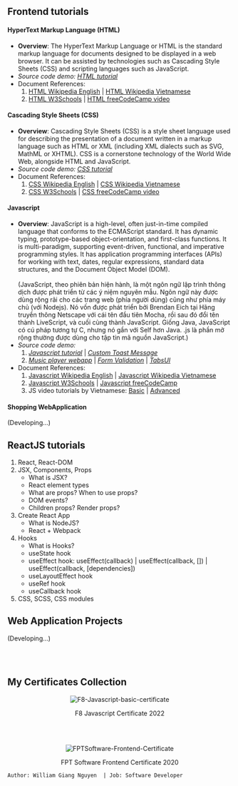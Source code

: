 ## Frontend tutorials

#### HyperText Markup Language (HTML)

- **Overview**: The HyperText Markup Language or HTML is the standard markup language for documents designed to be
  displayed in a web browser.
  It can be assisted by technologies such as Cascading Style Sheets (CSS) and scripting languages such as JavaScript.
- _Source code demo:_ [_HTML tutorial_](https://github.com/williamvietnam/ReactJS/tree/main/frontend_tutorials/tutorial/html_tutorial)
- Document References:
    1. [HTML Wikipedia English](https://en.wikipedia.org/wiki/HTML)
       |  [HTML Wikipedia Vietnamese](https://vi.wikipedia.org/wiki/HTML)
    2. [HTML W3Schools](https://www.w3schools.com/html/default.asp)
       |  [HTML freeCodeCamp video](https://www.youtube.com/watch?v=kUMe1FH4CHE&ab_channel=freeCodeCamp.org)

#### Cascading Style Sheets (CSS)

- **Overview**: Cascading Style Sheets (CSS) is a style sheet language used for describing the presentation of a
  document written
  in a markup language such as HTML or XML (including XML dialects such as SVG, MathML or XHTML).
  CSS is a cornerstone technology of the World Wide Web, alongside HTML and JavaScript.
- _Source code demo:_ [_CSS tutorial_](https://github.com/williamvietnam/ReactJS/tree/main/frontend_tutorials/tutorial/css_tutorial)
- Document References:
    1. [CSS Wikipedia English](https://en.wikipedia.org/wiki/CSS)
       |  [CSS Wikipedia Vietnamese](https://vi.wikipedia.org/wiki/CSS)
    2. [CSS W3Schools](https://www.w3schools.com/css)
       | [CSS freeCodeCamp video](https://www.youtube.com/watch?v=OXGznpKZ_sA&ab_channel=freeCodeCamp.org)

#### Javascript

- **Overview**: JavaScript is a high-level, often just-in-time compiled language that conforms to the ECMAScript
  standard.
  It has dynamic typing, prototype-based object-orientation, and first-class functions.
  It is multi-paradigm, supporting event-driven, functional, and imperative programming styles.
  It has application programming interfaces (APIs) for working with text, dates, regular expressions, standard data
  structures, and the Document Object Model (DOM).<br></br>
  (JavaScript, theo phiên bản hiện hành, là một ngôn ngữ lập trình thông dịch được phát triển từ các ý niệm nguyên mẫu.
  Ngôn ngữ này được dùng rộng rãi cho các trang web (phía người dùng) cũng như phía máy chủ (với Nodejs).
  Nó vốn được phát triển bởi Brendan Eich tại Hãng truyền thông Netscape với cái tên đầu tiên Mocha, rồi sau đó đổi tên
  thành LiveScript, và cuối cùng thành JavaScript.
  Giống Java, JavaScript có cú pháp tương tự C, nhưng nó gần với Self hơn Java. .js là phần mở rộng thường được dùng cho
  tập tin mã nguồn JavaScript.)
- _Source code demo:_
    1. [_Javascript tutorial_](https://github.com/williamvietnam/ReactJS/tree/main/frontend_tutorials/tutorial/javascript_tutorial)
       |  [_Custom Toast Message_](https://github.com/williamvietnam/ReactJS/tree/main/frontend_tutorials/tutorial/javascript_tutorial/toast_message)
    2. [_Music player webapp_](https://github.com/williamvietnam/ReactJS/tree/main/frontend_tutorials/tutorial/javascript_tutorial/music_player_webapp)
       | [_Form Validation_](https://github.com/williamvietnam/ReactJS/tree/main/frontend_tutorials/tutorial/javascript_tutorial/form_validation)
       | [_TabsUI_](https://github.com/williamvietnam/ReactJS/tree/main/frontend_tutorials/tutorial/javascript_tutorial/tabsUI)
- Document References:
    1. [Javascript Wikipedia English](https://en.wikipedia.org/wiki/JavaScript)
       |  [Javascript Wikipedia Vietnamese](https://vi.wikipedia.org/wiki/JavaScript)
    2. [Javascript W3Schools](https://www.w3schools.com/js/default.asp)
       | [Javascript freeCodeCamp](https://www.freecodecamp.org/learn/javascript-algorithms-and-data-structures/#basic-javascript)
    3. JS video tutorials by Vietnamese: [Basic](https://fullstack.edu.vn/courses/javascript-co-ban)
       | [Advanced](https://fullstack.edu.vn/courses/javascript-nang-cao)

#### Shopping WebApplication
(Developing...)

## ReactJS tutorials
1. React, React-DOM
2. JSX, Components, Props
   - What is JSX?
   - React element types
   - What are props? When to use props?
   - DOM events?
   - Children props? Render props?
3. Create React App
   - What is NodeJS?
   - React + Webpack
4. Hooks
   - What is Hooks?
   - useState hook
   - useEffect hook: useEffect(callback)  |  useEffect(callback, [])  |  useEffect(callback, [dependencies])
   - useLayoutEffect hook
   - useRef hook
   - useCallback hook
5. CSS, SCSS, CSS modules

## Web Application Projects
(Developing...)

<br></br>

## My Certificates Collection
<p align="center">
     <img alt="F8-Javascript-basic-certificate"
     src="https://github.com/williamvietnam/ReactJS/blob/main/assets-of-repository/frontend-certificate/F8-JS-basic-certificate.png">
</p>
<p align="center">F8 Javascript Certificate 2022</p>

<br></br>

<p align="center">
     <img alt="FPTSoftware-Frontend-Certificate"
     src="https://github.com/williamvietnam/ReactJS/blob/main/assets-of-repository/frontend-certificate/FPTSoftware-internship-certificate.jpg">
</p>
<p align="center">FPT Software Frontend Certificate 2020</p>

``
Author: William Giang Nguyen  | Job: Software Developer
``